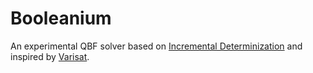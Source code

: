 # Booleanium

An experimental QBF solver based on [Incremental Determinization](https://link.springer.com/chapter/10.1007/978-3-319-40970-2_23) and inspired by [Varisat](https://jix.one/varisat/).
